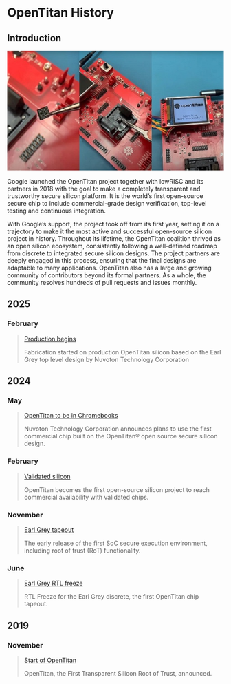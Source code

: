 # OpenTitan History

## Introduction

![OpenTitan booting](../images/otboot.jpg)

Google launched the OpenTitan project together with lowRISC and its partners in 2018 with the goal to make a completely transparent and trustworthy secure silicon platform.
It is the world’s first open-source secure chip to include commercial-grade design verification, top-level testing and continuous integration.

With Google’s support, the project took off from its first year, setting it on a trajectory to make it the most active and successful open-source silicon project in history.
Throughout its lifetime, the OpenTitan coalition thrived as an open silicon ecosystem, consistently following a well-defined roadmap from discrete to integrated secure silicon designs.
The project partners are deeply engaged in this process, ensuring that the final designs are adaptable to many applications.
OpenTitan also has a large and growing community of contributors beyond its formal partners.
As a whole, the community resolves hundreds of pull requests and issues monthly.

## 2025

### February

> [Production begins](https://lowrisc.org/news/the-worlds-first-open-source-security-chip-hits-production-with-google/)
>
> Fabrication started on production OpenTitan silicon based on the Earl Grey top level design by Nuvoton Technology Corporation

## 2024

### May

> [OpenTitan to be in Chromebooks](https://lowrisc.org/news/nuvoton-develops-opentitan-based-security-chip-as-next-gen-security-solution-for-chromebooks/)
>
> Nuvoton Technology Corporation announces plans to use the first commercial chip built on the OpenTitan® open source secure silicon design.

### February

> [Validated silicon](https://lowrisc.org/news/opentitan-commercial-availability/)
>
> OpenTitan becomes the first open-source silicon project to reach commercial availability with validated chips.

### November

> [Earl Grey tapeout](https://lowrisc.org/news/opentitan-partnership-announces-first-public-secure-execution-environment-for-integrated/)
>
> The early release of the first SoC secure execution environment, including root of trust (RoT) functionality.

### June

> [Earl Grey RTL freeze](https://lowrisc.org/news/opentitans-rtl-freeze-leveraging-transparency-to-create-trustworthy-computing/)
>
> RTL Freeze for the Earl Grey discrete, the first OpenTitan chip tapeout.

## 2019

### November

> [Start of OpenTitan](https://lowrisc.org/news/announcing-opentitan-the-first-transparent-silicon-root-of-trust/)
>
> OpenTitan, the First Transparent Silicon Root of Trust, announced.




